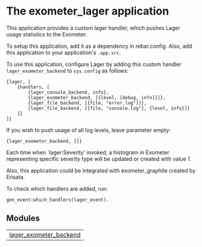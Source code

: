 

# The exometer_lager application #

This application provides a custom lager handler, which pushes Lager
usage statistics to the Exometer.

To setup this application, add it as a dependency in rebar.config.
Also, add this application to your application's `.app.src`.

To use this application, configure Lager by adding this custom handler
`lager_exometer_backend` to `sys.config` as follows:

```
{lager, [
    {handlers, [
        {lager_console_backend, info},
        {lager_exometer_backend, [{level, [debug, info]}]},
        {lager_file_backend, [{file, "error.log"}]},
        {lager_file_backend, [{file, "console.log"}, {level, info}]}
    ]}
]}
```
If you wish to push usage of all log levels, leave parameter empty:
```
{lager_exometer_backend, []}
```

Each time when `lager:Severity' invoked, a histogram in Exometer
representing specific severity type will be updated or created with value 1.

Also, this application could be integrated with exometer_graphite created by Erisata.

To check which handlers are added, run:
```
gen_event:which_handlers(lager_event).
```


## Modules ##


<table width="100%" border="0" summary="list of modules">
<tr><td><a href="http://github.com/erisata/exometer_lager/blob/master/doc/lager_exometer_backend.md" class="module">lager_exometer_backend</a></td></tr></table>

